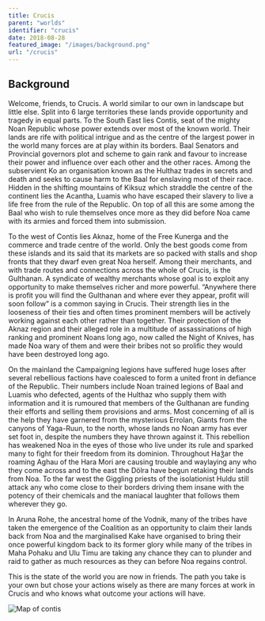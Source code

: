 ```yaml
---
title: Crucis
parent: "worlds"
identifier: "crucis"
date: 2018-08-28
featured_image: "/images/background.png"
url: "/crucis"
---
```


## Background

Welcome, friends, to Crucis. A world similar to our own in landscape but little else. Split into 6 large territories these lands provide opportunity and tragedy in equal parts. To the South East lies Contis, seat of the mighty Noan Republic whose power extends over most of the known world. Their lands are rife with political intrigue and as the centre of the largest power in the world many forces are at play within its borders. Baal Senators and Provincial governors plot and scheme to gain rank and favour to increase their power and influence over each other and the other races. Among the subservient Ko an organisation known as the Hulthaz trades in secrets and death and seeks to cause harm to the Baal for enslaving most of their race. Hidden in the shifting mountains of Kiksuz which straddle the centre of the continent lies the Acantha, Luamis who have escaped their slavery to live a life free from the rule of the Republic. On top of all this are some among the Baal who wish to rule themselves once more as they did before Noa came with its armies and forced them into submission.

To the west of Contis lies Aknaz, home of the Free Kunerga and the commerce and trade centre of the world. Only the best goods come from these islands and its said that its markets are so packed with stalls and shop fronts that they dwarf even great Noa herself. Among their merchants, and with trade routes and connections across the whole of Crucis, is the Gulthanan. A syndicate of wealthy merchants whose goal is to exploit any opportunity to make themselves richer and more powerful. “Anywhere there is profit you will find the Gulthanan and where ever they appear, profit will soon follow” is a common saying in Crucis. Their strength lies in the looseness of their ties and often times prominent members will be actively working against each other rather than together. Their protection of the Aknaz region and their alleged role in a multitude of assassinations of high ranking and prominent Noans long ago, now called the Night of Knives, has made Noa wary of them and were their bribes not so prolific they would have been destroyed long ago.

On the mainland the Campaigning legions have suffered huge loses after several rebellious factions have coalesced to form a united front in defiance of the Republic. Their numbers include Noan trained legions of Baal and Luamis who defected, agents of the Hulthaz who supply them with information and it is rumoured that members of the Gulthanan are funding their efforts and selling them provisions and arms. Most concerning of all is the help they have garnered from the mysterious Errolan, Giants from the canyons of Yaga-Ruun, to the north, whose lands no Noan army has ever set foot in, despite the numbers they have thrown against it. This rebellion has weakened Noa in the eyes of those who live under its rule and sparked many to fight for their freedom from its dominion. Throughout Haǯar the roaming Aghau of the Hara Mori are causing trouble and waylaying any who they come across and to the east the Dölra have begun retaking their lands from Noa. To the far west the Giggling priests of the isolationist Huldu still attack any who come close to their borders driving them insane with the potency of their chemicals and the maniacal laughter that follows them wherever they go.

In Aruna Rohe, the ancestral home of the Vodnik, many of the tribes have taken the emergence of the Coalition as an opportunity to claim their lands back from Noa and the marginalised Kake have organised to bring their once powerful kingdom back to its former glory while many of the tribes in Maha Pohaku and Ulu Timu are taking any chance they can to plunder and raid to gather as much resources as they can before Noa regains control.

This is the state of the world you are now in friends. The path you take is your own but chose your actions wisely as there are many forces at work in Crucis and who knows what outcome your actions will have.

![Map of contis](/worlds/contis_map.png)